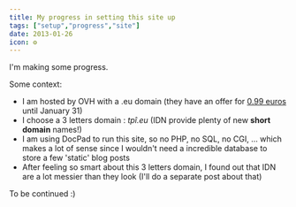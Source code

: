 ```yaml
---
title: My progress in setting this site up
tags: ["setup","progress","site"]
date: 2013-01-26
icon: ⚙️
---
```


I'm making some progress.

Some context:

- I am hosted by OVH with a .eu domain (they have an offer for [0.99 euros](https://www.ovh.com/fr/domaines/doteu.xml) until January 31)
- I choose a 3 letters domain : _tpî.eu_ (IDN provide plenty of new **short domain** names!)
- I am using DocPad to run this site, so no PHP, no SQL, no CGI, ... which makes a lot of sense since I wouldn't need a incredible database to store a few 'static' blog posts
- After feeling so smart about this 3 letters domain, I found out that IDN are a lot messier than they look (I'll do a separate post about that)

To be continued :)
